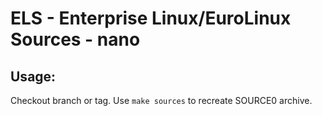 # ELS - Enterprise Linux/EuroLinux Sources - nano
 
## Usage:
  Checkout branch or tag. Use `make sources` to recreate  SOURCE0 archive.
